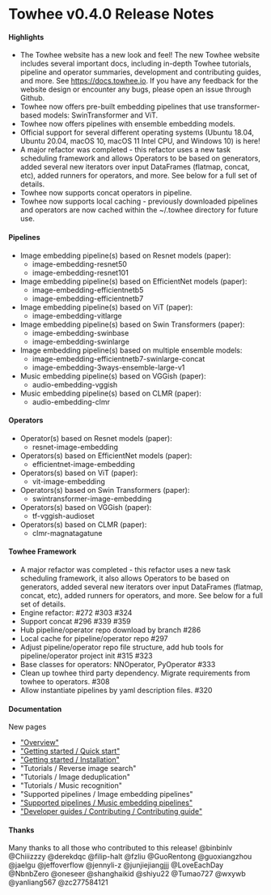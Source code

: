 # Towhee v0.4.0 Release Notes

#### Highlights
- The Towhee website has a new look and feel! The new Towhee website includes several important docs, including in-depth Towhee tutorials, pipeline and operator summaries, development and contributing guides, and more. See https://docs.towhee.io. If you have any feedback for the website design or encounter any bugs, please open an issue through Github.
- Towhee now offers pre-built embedding pipelines that use transformer-based models: SwinTransformer and ViT.
- Towhee now offers pipelines with ensemble embedding models.
- Official support for several different operating systems (Ubuntu 18.04, Ubuntu 20.04, macOS 10, macOS 11 Intel CPU, and Windows 10) is here!
- A major refactor was completed - this refactor uses a new task scheduling framework and allows Operators to be based on generators, added several new iterators over input DataFrames (flatmap, concat, etc), added runners for operators, and more. See below for a full set of details.
- Towhee now supports concat operators in pipeline.
- Towhee now supports local caching - previously downloaded pipelines and operators are now cached within the ~/.towhee directory for future use.

#### Pipelines
- Image embedding pipeline(s) based on Resnet models (paper):
  - image-embedding-resnet50
  - image-embedding-resnet101
- Image embedding pipeline(s) based on EfficientNet models (paper):
  - image-embedding-efficientnetb5
  - image-embedding-efficientnetb7
- Image embedding pipeline(s) based on ViT (paper):
  - image-embedding-vitlarge
- Image embedding pipeline(s) based on Swin Transformers (paper):
  - image-embedding-swinbase
  - image-embedding-swinlarge
- Image embedding pipeline(s) based on multiple ensemble models:
  - image-embedding-efficientnetb7-swinlarge-concat
  - image-embedding-3ways-ensemble-large-v1
- Music embedding pipeline(s) based on VGGish (paper):
  - audio-embedding-vggish
- Music embedding pipeline(s) based on CLMR (paper):
  - audio-embedding-clmr

#### Operators
- Operator(s) based on Resnet models (paper):
  - resnet-image-embedding
- Operators(s) based on EfficientNet models (paper):
  - efficientnet-image-embedding
- Operators(s) based on ViT (paper):
  - vit-image-embedding
- Operators(s) based on Swin Transformers (paper):
  - swintransformer-image-embedding
- Operators(s) based on VGGish (paper):
  - tf-vggish-audioset
- Operators(s) based on CLMR (paper):
  - clmr-magnatagatune

#### Towhee Framework
- A major refactor was completed - this refactor uses a new task scheduling framework, it also allows Operators to be based on generators, added several new iterators over input DataFrames (flatmap, concat, etc), added runners for operators, and more. See below for a full set of details.
- Engine refactor: #272 #303 #324
- Support concat #296 #339 #359
- Hub pipeline/operator repo download by branch #286
- Local cache for pipeline/operator repo  #297
- Adjust pipeline/operator repo file structure, add hub tools for pipeline/operator project init #315 #323
- Base classes for operators: NNOperator, PyOperator #333
- Clean up towhee third party dependency. Migrate requirements from towhee to operators. #308
- Allow instantiate pipelines by yaml description files. #320

#### Documentation
New pages
- ["Overview"](https://docs.towhee.io/)
- ["Getting started / Quick start"](https://docs.towhee.io/get-started/quick-start)
- ["Getting started / Installation"](https://docs.towhee.io/get-started/install)
- "Tutorials / Reverse image search"
- "Tutorials / Image deduplication"
- "Tutorials / Music recognition"
- "Supported pipelines / Image embedding pipelines"
- ["Supported pipelines / Music embedding pipelines"](https://docs.towhee.io/pipelines/music-embedding)
- ["Developer guides / Contributing / Contributing guide"](https://docs.towhee.io/developer-guides/contributing/contributing-guide)

#### Thanks
Many thanks to all those who contributed to this release!
@binbinlv @Chiiizzzy @derekdqc @filip-halt @fzliu @GuoRentong @guoxiangzhou @jaelgu @jeffoverflow @jennyli-z @junjiejiangjjj @LoveEachDay @NbnbZero @oneseer @shanghaikid @shiyu22 @Tumao727 @wxywb @yanliang567 @zc277584121
